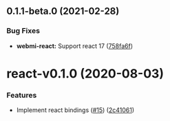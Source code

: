 <a name="0.1.1-beta.0"></a>
## 0.1.1-beta.0 (2021-02-28)


### Bug Fixes

* **webmi-react:** Support react 17 ([758fa6f](https://github.com/atvise/create-atvise-app/commits/758fa6f))




<a name="react-v0.1.0"></a>
# react-v0.1.0 (2020-08-03)


### Features

* Implement react bindings ([#15](https://github.com/atvise/create-atvise-app/issues/15)) ([2c41061](https://github.com/atvise/create-atvise-app/commits/2c41061))



